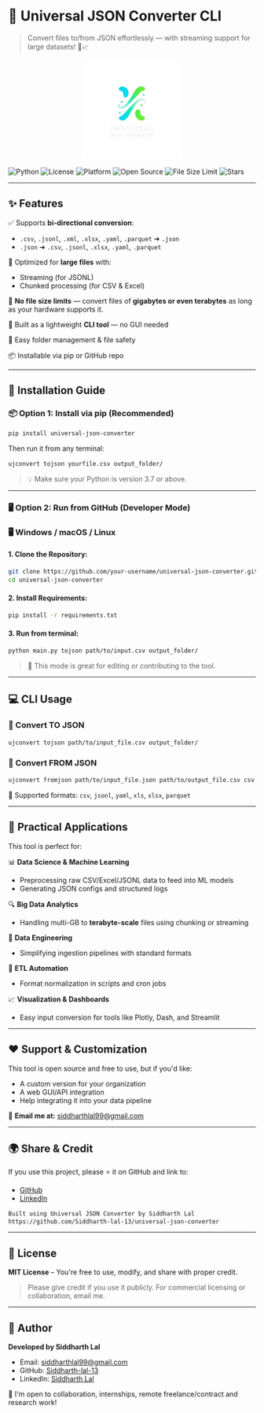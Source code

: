 # 🔄 Universal JSON Converter CLI

> Convert files to/from JSON effortlessly — with streaming support for large datasets! 🚀📈

<p align="center">
  <img src="logo.png" alt="Universal JSON Converter Logo" width="200"/>
</p>

![Python](https://img.shields.io/badge/Python-3.7%2B-blue?logo=python)
![License](https://img.shields.io/badge/License-MIT-green)
![Platform](https://img.shields.io/badge/Platform-Windows%20%7C%20macOS%20%7C%20Linux-lightgrey)
![Open Source](https://img.shields.io/badge/Open%20Source-Yes-brightgreen)
![File Size Limit](https://img.shields.io/badge/Max%20File%20Size-Unlimited-success)
![Stars](https://img.shields.io/github/stars/Siddharth-lal-13/universal-json-converter?style=social)

---

## ✨ Features

✅ Supports **bi-directional conversion**:
- `.csv`, `.jsonl`, `.xml`, `.xlsx`, `.yaml`, `.parquet` ➜ `.json`
- `.json` ➜ `.csv`, `.jsonl`, `.xlsx`, `.yaml`, `.parquet`

🧠 Optimized for **large files** with:
- Streaming (for JSONL)
- Chunked processing (for CSV & Excel)

💪 **No file size limits** — convert files of **gigabytes or even terabytes** as long as your hardware supports it.

🔧 Built as a lightweight **CLI tool** — no GUI needed

📂 Easy folder management & file safety

📦 Installable via pip or GitHub repo

---

## 🔧 Installation Guide

### 📦 Option 1: Install via pip (Recommended)
```bash
pip install universal-json-converter
```
Then run it from any terminal:
```bash
ujconvert tojson yourfile.csv output_folder/
```

> 💡 Make sure your Python is version 3.7 or above.

---

### 🖥 Option 2: Run from GitHub (Developer Mode)

### 🖥 Windows / macOS / Linux

#### 1. Clone the Repository:
```bash
git clone https://github.com/your-username/universal-json-converter.git
cd universal-json-converter
```

#### 2. Install Requirements:
```bash
pip install -r requirements.txt
```

#### 3. Run from terminal:
```bash
python main.py tojson path/to/input.csv output_folder/
```

> 🧠 This mode is great for editing or contributing to the tool.

---

## 💻 CLI Usage

### 🔄 Convert TO JSON
```bash
ujconvert tojson path/to/input_file.csv output_folder/
```

### 🔁 Convert FROM JSON
```bash
ujconvert fromjson path/to/input_file.json path/to/output_file.csv csv
```

📌 Supported formats: `csv`, `jsonl`, `yaml`, `xls`, `xlsx`, `parquet`

---

## 🧠 Practical Applications

This tool is perfect for:

📊 **Data Science & Machine Learning**
- Preprocessing raw CSV/Excel/JSONL data to feed into ML models
- Generating JSON configs and structured logs

🔍 **Big Data Analytics**
- Handling multi-GB to **terabyte-scale** files using chunking or streaming

📁 **Data Engineering**
- Simplifying ingestion pipelines with standard formats

🧪 **ETL Automation**
- Format normalization in scripts and cron jobs

📈 **Visualization & Dashboards**
- Easy input conversion for tools like Plotly, Dash, and Streamlit

---

## ❤️ Support & Customization

This tool is open source and free to use, but if you'd like:
- A custom version for your organization
- A web GUI/API integration
- Help integrating it into your data pipeline

📩 **Email me at:** [siddharthlal99@gmail.com](mailto:siddharthlal99@gmail.com)

---

## 🌍 Share & Credit

If you use this project, please ⭐ it on GitHub and link to:
- [GitHub](https://github.com/Siddharth-lal-13/universal-json-converter)
- [LinkedIn](https://www.linkedin.com/in/siddharth-lal13)

```text
Built using Universal JSON Converter by Siddharth Lal
https://github.com/Siddharth-lal-13/universal-json-converter
```

---

## 📄 License

**MIT License** – You're free to use, modify, and share with proper credit.

> Please give credit if you use it publicly. For commercial licensing or collaboration, email me.

---

## 👤 Author

**Developed by Siddharth Lal**
- Email: [siddharthlal99@gmail.com](mailto:siddharthlal99@gmail.com)
- GitHub: [Siddharth-lal-13](https://github.com/Siddharth-lal-13)
- LinkedIn: [Siddharth Lal](https://www.linkedin.com/in/siddharth-lal13)

🤝 I'm open to collaboration, internships, remote freelance/contract and research work!

